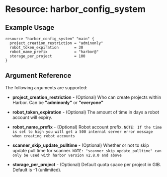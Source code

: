 # Resource: harbor_config_system

## Example Usage

```hcl
resource "harbor_config_system" "main" {
  project_creation_restriction = "adminonly"
  robot_token_expiration       = 30
  robot_name_prefix            = "harbor@"
  storage_per_project          = 100
}
```

## Argument Reference
The following arguments are supported:

* **project_creation_restriction** - (Optional) Who can create projects within Harbor. Can be **"adminonly"** or **"everyone"**

* **robot_token_expiration** - (Optional) The amount of time in days a robot account will expiry. 

* **robot_name_prefix** - (Optional) Robot account prefix.
`NOTE: If the time is set to high you will get a 500 internal server error message when creating robot accounts`

* **scanner_skip_update_pulltime** - (Optional) Whether or not to skip update pull time for scanner.
`NOTE: "scanner_skip_update_pulltime" can only be used with harbor version v2.8.0 and above`

* **storage_per_project** - (Optional) Default quota space per project in GIB. Default is -1 (unlimited).
